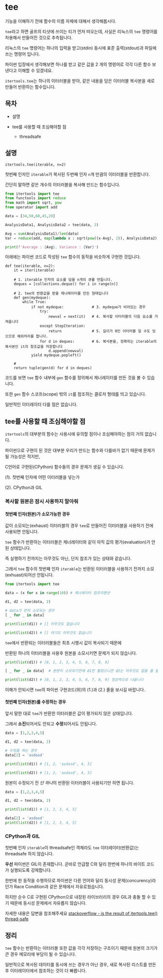 # tee

기능을 이해하기 전에 함수의 이름 자체에 대해서 생각해봅시다.

`tee`라고 하면 골프의 티샷에 쓰이는 티가 먼저 떠오는데, 사실은 리눅스의 `tee` 명령어를 차용해서 만들어진 것으로 추측됩니다.

리눅스의 `tee` 명령어는 하나의 입력을 받고(stdin) 동시에 표준 출력(stdout)과 파일에 쓰는 명령어 입니다.

파이썬 입장에서 생각해보면 하나를 받고 같은 값을 2 개의 명령어로 각각 다른 함수 보낸다고 이해할 수 있겠네요.

`itertools.tee`는 하나의 이터러블을 받아, 같은 내용을 담은 이터러블 복사본을 새로 만들어 반환하는 함수입니다.

## 목차

* 설명

* tee를 사용할 때 조심해야할 점

    * threadsafe

## 설명

`itertools.tee(iterable, n=2)`

첫번째 인자인 `iterable`가 복사된 두번째 인자 `n`개 만큼의 이터러블을 반환합니다.

간단히 말하면 같은 개수의 이터러블을 복사해 만드는 함수입니다.

```python
from itertools import tee
from functools import reduce
from math import sqrt, pow
from operator import add

data = [34,50,60,45,29]

AnalysisData1, AnalysisData2 = tee(data, 2)

Avg = sum(AnalysisData1)/len(data)
Var = reduce(add, map(lambda x : sqrt(pow((x-Avg), 2)), AnalysisData2), 0)/len(data)

print(f'Average : {Avg}, Variance : {Var}')
```

아래에는 파이썬 코드로 작성된 `tee` 함수의 동작을 비슷하게 구현한 것입니다.

```pyhton
def tee(iterable, n=2):
    it = iter(iterable)
    
    # 1. iterable 인자의 요소를 담을 n개의 큐를 만듭니다.
    deques = [collections.deque() for i in range(n)]
    
    # 2. tee의 반환값을 받을 제너레이터를 만든 형태입니다
    def gen(mydeque):
        while True:
            if not mydeque:             # 3. mydeque가 비어있는 경우
                try:
                    newval = next(it)   # 4. 복사할 이터러블의 다음 요소를 가져옵니다
                except StopIteration:
                    return              # 5. 길이가 0인 이터러블 일 수도 있으므로 예외처리를 합니다. 
                for d in deques:        # 6. 복사본을, 정확히는 iterable의 복사본인 it의 참조값을 저장합니다
                    d.append(newval)
            yield mydeque.popleft()
    
    # 
    return tuple(gen(d) for d in deques)
```

코드를 보면 `tee` 함수 내부에 `gen` 함수를 정의해서 제너레이터를 만든 것을 볼 수 있습니다.

또한 `gen` 함수 스코프(scope) 밖의 `it`를 참조하는 클로저 형태를 띄고 있습니다.

일반적인 이터레이터 다를 점은 없습니다.

## tee를 사용할 때 조심해야할 점

`itertools`의 대부분의 함수는 사용시에 유의할 점이나 조심해야하는 점이 거의 없습니다.

파이썬으로 구현이 된 것은 대부분 우리가 만드는 함수와 다를바가 없기 때문에 문제가 될 가능성은 적지만,

C언어로 구현된(CPython) 함수들의 경우 문제가 생길 수 있습니다.

(1). 첫번째 인자에 어떤 이터러블을 넣는가

(2). CPython과 GIL

### 복사할 원본은 잠시 사용하지 말아줘

#### 첫번째 인자(원본)가 소모가능한 경우

값이 소모되는(exhaust) 이터러블의 경우 `tee`로 만들어진 이터러블을 사용하기 전에 사용되면 안됩니다.

`tee` 함수가 반환하는 이터러블은 제너레이터와 같이 아직 값의 평가(evaluation)가 안된 상태입니다.

즉 실행하기 전까지는 아무것도 아닌, 단지 참조가 있는 상태와 같습니다.

그래서 `tee` 함수의 첫번째 인자 `iterable`는 반환된 이터러블을 사용하기 전까지 소모(exhuast)되어선 안됩니다.

```python
from itertools import tee

data = (x for x in range(10)) # 제너레이터 컴프리헨션

d1, d2 = tee(data, 2)

# data가 먼저 소모되는 경우
[ _ for _ in data]

print(list(d1)) # [] 아무것도 없습니다

print(list(d2)) # [] 여기도 아무것도 없습니다
```

`tee`에서 반환되는 이터러블들은 최초 시행시 값이 복사되기 때문에 

반환된 하나의 이터러블을 사용후 원본을 소모시키면 문제가 되지 않습니다.

```python
print(list(d1)) # [0, 1, 2, 3, 4, 5, 6, 7, 8, 9]

[ _ for _ in data]  # 원본이 소모되기전에 d1만 불렀으니깐 d2는 아무것도 없을 줄 알았는데

print(list(d2)) # [0, 1, 2, 3, 4, 5, 6, 7, 8, 9] 정상적으로 나옵니다
```

이해가 안되시면 `tee`의 파이썬 구현코드(위)의 (1.)과  (2.) 줄을 보시길 바랍니다.

#### 첫번째 인자(원본)를 수정하는 경우

앞서 말한 대로 `tee`가 반환한 이터러블은 값이 평가되지 않은 상태입니다.

그래서 **소진**되어서도 안되고 **수정**되어서도 안됩니다.

```python
data = [1,2,3,4,5]

d1, d2 = tee(data, 2)

# 수정을 하는 경우
data[2] = 'asdasd'

print(list(d1)) # [1, 2, 'asdasd', 4, 5]

print(list(d2)) # [1, 2, 'asdasd', 4, 5]
```

원본이 수정되기 전 *단 하나*의 반환된 이터러블이 사용되기만 하면 됩니다.

```python
data = [1,2,3,4,5]

d1, d2 = tee(data, 2)

print(list(d1)) # [1, 2, 3, 4, 5]

data[2] = 'asdasd'
print(list(d2)) # [1, 2, 3, 4, 5]
```

### CPython과 GIL

첫번째 인자 `iterable`이 threadsafe인 객체라도 `tee` 이터레이터(반환값)는 threadsafe 하지 않습니다.

**우선** 파이썬은 GIL이 존재합니다. 곧바로 언급할 C와 달리 한번에 하나의 바이트 코드가 실행되도록 강제합니다.

한번에 한 동작을 수행하므로 파이썬은 다른 언어와 달리 동시성 문제(concurency)라던가 Race Condition과 같은 문제에서 자유로웠습니다.

하지만 순수 C로 구현된 CPython으로 내장된 라이브러리의 경우 GIL과 충돌 할 수 있기 때문에 동시성 문제에서 자유롭지 않습니다.

자세한 내용은 답변을 참조해주세요 [stackoverflow - is the result of itertools.tee() thread-safe](https://stackoverflow.com/questions/6703594/is-the-result-of-itertools-tee-thread-safe-python)

## 정리

`tee` 함수는 반환하는 이터러블 또한 값을 각각 저장하는 구조이기 때문에 원본의 크기가 큰 경우 메모리에 부담이 될 수 있습니다.

일반적으로 복사된 데이터를 동시에 쓰는 경우가 아닌 경우, 새로 복사된 리스트를 만든 후 이터레이터에서 참조하는 것이 더 빠릅니다.
